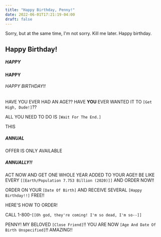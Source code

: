 ```yaml
---
title: "Happy Birthday, Penny!"
date: 2022-06-01T17:21:19-04:00
draft: false
---
```


Sorry, but at the same time, I'm not sorry. Kill me later. Happy birthday.

## Happy Birthday!

##### HAPPY

#### HAPPY

###### HAPPY BIRTHDAY!!

HAVE YOU EVER HAD AN AGE?? HAVE __YOU__ EVER WANTED IT TO `[Get High, Dude!]`??

ALL YOU NEED TO DO IS `[Wait For The End.]`

THIS
##### ANNUAL
OFFER IS ONLY AVAILABLE
##### ANNUALLY!!

ACT NOW AND GET ONE WHOLE YEAR ADDED TO YOUR AGE!! BE LIKE EVERY `[[Earth/Population 7.753 Billion (2020)]]` AND ORDER NOW!!

ORDER ON YOUR `[Date Of Birth]` AND RECEIVE SEVERAL `[Happy Birthday!!]` FREE!!

HERE'S HOW TO ORDER!

CALL 1-800-`[[Oh god, they're coming! I'm so dead, I'm so--]]`

PENNY! MY BELOVED `[Close Friend]`!! YOU ARE NOW `[Age And Date Of Birth Unspecified]`!! AMAZING!!